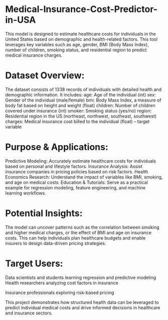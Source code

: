 # Medical-Insurance-Cost-Predictor-in-USA
This model is designed to estimate healthcare costs for individuals in the United States based on demographic and health-related factors. This tool leverages key variables such as age, gender, BMI (Body Mass Index), number of children, smoking status, and residential region to predict medical insurance charges.

# Dataset Overview:
The dataset consists of 1338 records of individuals with detailed health and demographic information. It includes:
age: Age of the individual (int)
sex: Gender of the individual (male/female)
bmi: Body Mass Index, a measure of body fat based on height and weight (float)
children: Number of children covered under insurance (int)
smoker: Smoking status (yes/no)
region: Residential region in the US (northeast, northwest, southeast, southwest)
charges: Medical insurance cost billed to the individual (float) – target variable

# Purpose & Applications:
Predictive Modeling: Accurately estimate healthcare costs for individuals based on personal and lifestyle factors.
Insurance Analysis: Assist insurance companies in pricing policies based on risk factors.
Health Economics Research: Understand the impact of variables like BMI, smoking, and age on medical costs.
Education & Tutorials: Serve as a practical example for regression modeling, feature engineering, and machine learning workflows.

# Potential Insights:
The model can uncover patterns such as the correlation between smoking and higher medical charges, or the effect of BMI and age on insurance costs. This can help individuals plan healthcare budgets and enable insurers to design data-driven pricing strategies.

# Target Users:
Data scientists and students learning regression and predictive modeling
Health researchers analyzing cost factors in insurance

Insurance professionals exploring risk-based pricing

This project demonstrates how structured health data can be leveraged to predict individual medical costs and drive informed decisions in healthcare and insurance sectors.
